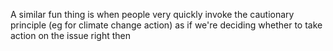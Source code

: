 A similar fun thing is when people very quickly invoke the cautionary principle (eg for climate change action) as if we're deciding whether to take action on the issue right then

